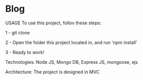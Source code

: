 # Blog

USAGE
To use this project, follov these steps: 

1 - git clone <url>

2 - Open the folder this project located in, and run 'npm install'

3 - Ready to work!

Technologies:
Node JS, Mongo DB, Express JS, mongoose, ejs

Architecture: 
The project is designed in MVC

